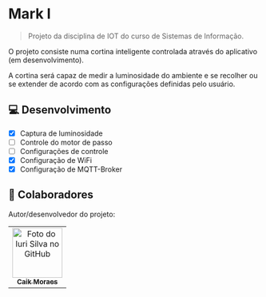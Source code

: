 # Mark I

> Projeto da disciplina de IOT do curso de Sistemas de Informação.

O projeto consiste numa cortina inteligente controlada através do aplicativo (em desenvolvimento). 

A cortina será capaz de medir a luminosidade do ambiente e se recolher ou se extender de acordo com as configurações definidas pelo usuário.

## :computer: Desenvolvimento
- [x] Captura de luminosidade
- [ ] Controle do motor de passo
- [ ] Configurações de controle
- [x] Configuração de WiFi
- [x] Configuração de MQTT-Broker

## 🤝 Colaboradores

Autor/desenvolvedor do projeto:

<table>
  <tr>
    <td align="center">
      <a href="#">
        <img src="https://avatars.githubusercontent.com/u/47791767?s=400&u=a11d5fd88b27b9d86d54df93c57f5a1b01921207&v=4" width="100px;" alt="Foto do Iuri Silva no GitHub"/><br>
        <sub>
          <b>Caik Moraes</b>
        </sub>
      </a>
    </td>
  </tr>
</table>